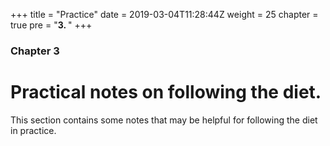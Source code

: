 +++
title = "Practice"
date = 2019-03-04T11:28:44Z
weight = 25
chapter = true
pre = "<b>3. </b>"
+++

### Chapter 3

# Practical notes on following the diet.

This section contains some notes that may be helpful for following the diet in practice.